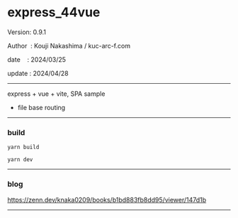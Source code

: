 ﻿# express_44vue

 Version: 0.9.1

 Author  : Kouji Nakashima / kuc-arc-f.com

 date    : 2024/03/25  

 update : 2024/04/28   

***

express + vue + vite, SPA sample

* file base routing

***
### build

```
yarn build

yarn dev
```

***
### blog

https://zenn.dev/knaka0209/books/b1bd883fb8dd95/viewer/147d1b


***

